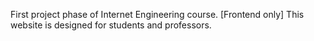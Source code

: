 First project phase of Internet Engineering course. [Frontend only]
This website is designed for students and professors.